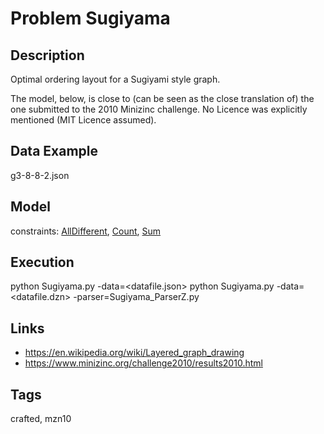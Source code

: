 # Problem Sugiyama
## Description
Optimal ordering layout for a Sugiyami style graph.

The model, below, is close to (can be seen as the close translation of) the one submitted to the 2010 Minizinc challenge.
No Licence was explicitly mentioned (MIT Licence assumed).

## Data Example
  g3-8-8-2.json

## Model
  constraints: [AllDifferent](http://pycsp.org/documentation/constraints/AllDifferent), [Count](http://pycsp.org/documentation/constraints/Count), [Sum](http://pycsp.org/documentation/constraints/Sum)

## Execution
  python Sugiyama.py -data=<datafile.json>
  python Sugiyama.py -data=<datafile.dzn> -parser=Sugiyama_ParserZ.py

## Links
  - https://en.wikipedia.org/wiki/Layered_graph_drawing
  - https://www.minizinc.org/challenge2010/results2010.html

## Tags
  crafted, mzn10
